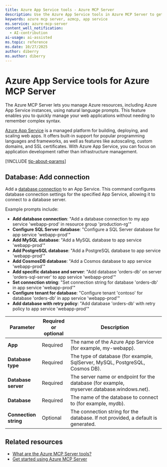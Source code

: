 ```yaml
---
title: Azure App Service tools - Azure MCP Server
description: Use the Azure App Service tools in Azure MCP Server to get guidance on Azure Functions development, deployment, and Azure SDK usage.
keywords: azure mcp server, azmcp, app service
ms.service: azure-mcp-server
content_well_notification: 
  - AI-contribution
ai-usage: ai-assisted
ms.topic: reference
ms.date: 10/27/2025
author: diberry
ms.author: diberry
---
```


# Azure App Service tools for Azure MCP Server

The Azure MCP Server lets you manage Azure resources, including Azure App Service instances, using natural language prompts. This feature enables you to quickly manage your web applications without needing to remember complex syntax.

[Azure App Service](/azure/app-service/) is a managed platform for building, deploying, and scaling web apps. It offers built-in support for popular programming languages and frameworks, as well as features like autoscaling, custom domains, and SSL certificates. With Azure App Service, you can focus on application development rather than infrastructure management.

[!INCLUDE [tip-about-params](../includes/tools/parameter-consideration.md)]


## Database: Add connection

<!-- `azmcp appservice database add` -->

Add a [database connection](/azure/app-service/tutorial-connect-overview) to an App Service. This command configures database connection
settings for the specified App Service, allowing it to connect to a database server.

Example prompts include:

- **Add database connection**: "Add a database connection to my app service 'webapp-prod' in resource group 'production-rg'"
- **Configure SQL Server database**: "Configure a SQL Server database for app service 'webapp-prod'"
- **Add MySQL database**: "Add a MySQL database to app service 'webapp-prod'"
- **Add PostgreSQL database**: "Add a PostgreSQL database to app service 'webapp-prod'"
- **Add CosmosDB database**: "Add a Cosmos database to app service 'webapp-prod'"
- **Add specific database and server**: "Add database 'orders-db' on server 'orders-sql-server' to app service 'webapp-prod'"
- **Set connection string**: "Set connection string for database 'orders-db' in app service 'webapp-prod'"
- **Configure tenant for database**: "Configure tenant 'contoso' for database 'orders-db' in app service 'webapp-prod'"
- **Add database with retry policy**: "Add database 'orders-db' with retry policy to app service 'webapp-prod'"


| Parameter |  Required or optional | Description |
|-----------------------|----------------------|-------------|
| **App** |  Required | The name of the Azure App Service (for example, my-webapp). |
| **Database type** |  Required | The type of database (for example, SqlServer, MySQL, PostgreSQL, Cosmos DB). |
| **Database server** |  Required | The server name or endpoint for the database (for example, myserver.database.windows.net). |
| **Database** |  Required | The name of the database to connect to (for example, mydb). |
| **Connection string** |  Optional | The connection string for the database. If not provided, a default is generated. |

## Related resources

- [What are the Azure MCP Server tools?](index.md)
- [Get started using Azure MCP Server](../get-started.md)